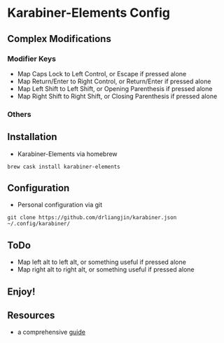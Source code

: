 # Karabiner-Elements Config

## Complex Modifications
### Modifier Keys
- Map Caps Lock to Left Control, or Escape if pressed alone
- Map Return/Enter to Right Control, or Return/Enter if pressed alone
- Map Left Shift to Left Shift, or Opening Parenthesis if pressed alone
- Map Right Shift to Right Shift, or Closing Parenthesis if pressed alone
### Others
## Installation
- Karabiner-Elements via homebrew
```
brew cask install karabiner-elements
```
## Configuration
- Personal configuration via git
```
git clone https://github.com/drliangjin/karabiner.json ~/.config/karabiner/
```
## ToDo
- Map left alt to left alt, or something useful if pressed alone
- Map right alt to right alt, or something useful if pressed alone
## Enjoy!

## Resources
- a comprehensive [guide](https://medium.com/@damko/a-simple-humble-but-comprehensive-guide-to-xkb-for-linux-6f1ad5e13450)
